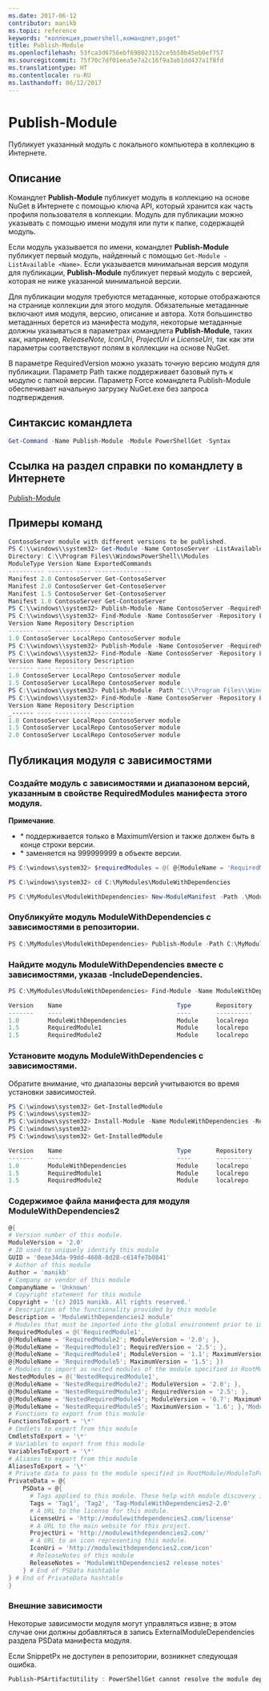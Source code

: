 ```yaml
---
ms.date: 2017-06-12
contributor: manikb
ms.topic: reference
keywords: "коллекция,powershell,командлет,psget"
title: Publish-Module
ms.openlocfilehash: 53fca3d6756ebf698023152ce5b58b45eb0ef757
ms.sourcegitcommit: 75f70c7df01eea5e7a2c16f9a3ab1dd437a1f8fd
ms.translationtype: HT
ms.contentlocale: ru-RU
ms.lasthandoff: 06/12/2017
---
```

<a id="publish-module" class="xliff"></a>
# Publish-Module

Публикует указанный модуль с локального компьютера в коллекцию в Интернете.

<a id="description" class="xliff"></a>
## Описание

Командлет **Publish-Module** публикует модуль в коллекцию на основе NuGet в Интернете с помощью ключа API, который хранится как часть профиля пользователя в коллекции. Модуль для публикации можно указывать с помощью имени модуля или пути к папке, содержащей модуль.

Если модуль указывается по имени, командлет **Publish-Module** публикует первый модуль, найденный с помощью `Get-Module -ListAvailable <Name>`. Если указывается минимальная версия модуля для публикации, **Publish-Module** публикует первый модуль с версией, которая не ниже указанной минимальной версии.

Для публикации модуля требуются метаданные, которые отображаются на странице коллекции для этого модуля. Обязательные метаданные включают имя модуля, версию, описание и автора. Хотя большинство метаданных берется из манифеста модуля, некоторые метаданные должны указываться в параметрах командлета **Publish-Module**, таких как, например, *ReleaseNote, IconUri, ProjectUri* и *LicenseUri*, так как эти параметры соответствуют полям в коллекции на основе NuGet.

В параметре RequiredVersion можно указать точную версию модуля для публикации.
Параметр Path также поддерживает базовый путь к модулю с папкой версии.
Параметр Force командлета Publish-Module обеспечивает начальную загрузку NuGet.exe без запроса подтверждения.

<a id="cmdlet-syntax" class="xliff"></a>
## Синтаксис командлета
```powershell
Get-Command -Name Publish-Module -Module PowerShellGet -Syntax
```

<a id="cmdlet-online-help-reference" class="xliff"></a>
## Ссылка на раздел справки по командлету в Интернете

[Publish-Module](http://go.microsoft.com/fwlink/?LinkID=398575)

<a id="example-commands" class="xliff"></a>
## Примеры команд

```powershell
ContosoServer module with different versions to be published.
PS C:\\windows\\system32> Get-Module -Name ContosoServer -ListAvailable
Directory: C:\\Program Files\\WindowsPowerShell\\Modules
ModuleType Version Name ExportedCommands
---------- ------- ---- ----------------
Manifest 2.8 ContosoServer Get-ContosoServer
Manifest 2.0 ContosoServer Get-ContosoServer
Manifest 1.5 ContosoServer Get-ContosoServer
Manifest 1.0 ContosoServer Get-ContosoServer
PS C:\\windows\\system32> Publish-Module -Name ContosoServer -RequiredVersion 1.0 -Repository LocalRepo -NuGetApiKey Local-Repo-NuGet-ApiKey
PS C:\\windows\\system32> Find-Module -Name ContosoServer -Repository LocalRepo
Version Name Repository Description
------- ---- ---------- -----------
1.0 ContosoServer LocalRepo ContosoServer module
PS C:\\windows\\system32> Publish-Module -Name ContosoServer -RequiredVersion 1.5 -Repository LocalRepo -NuGetApiKey Local-Repo-NuGet-ApiKey
PS C:\\windows\\system32> Find-Module -Name ContosoServer -Repository LocalRepo
Version Name Repository Description
------- ---- ---------- -----------
1.0 ContosoServer LocalRepo ContosoServer module
1.5 ContosoServer LocalRepo ContosoServer module
PS C:\\windows\\system32> Publish-Module -Path "C:\\Program Files\\WindowsPowerShell\\Modules\\ContosoServer\\2.0" -Repository LocalRepo -NuGetApiKey Local-Repo-NuGet-ApiKey
PS C:\\windows\\system32> Find-Module -Name ContosoServer -Repository LocalRepo
Version Name Repository Description
_------ ---- ---------- -----------
1.0 ContosoServer LocalRepo ContosoServer module
1.5 ContosoServer LocalRepo ContosoServer module
2.0 ContosoServer LocalRepo ContosoServer module
```

<a id="publishing-a-module-with-dependencies" class="xliff"></a>
## Публикация модуля с зависимостями

<a id="create-a-module-with-dependencies-and-version-range-specified-in-requiredmodules-property-of-its-module-manifest" class="xliff"></a>
### Создайте модуль с зависимостями и диапазоном версий, указанным в свойстве RequiredModules манифеста этого модуля.

**Примечание**.
  - \* поддерживается только в MaximumVersion и также должен быть в конце строки версии. 
  - \* заменяется на 999999999 в объекте версии.

```powershell
PS C:\windows\system32> $requiredModules = @( @{ModuleName = 'RequiredModule1'; ModuleVersion = '0.1'; MaximumVersion = '1.9'; }, @{ModuleName = 'RequiredModule2'; MaximumVersion = '1.*'; })

PS C:\windows\system32> cd C:\MyModules\ModuleWithDependencies

PS C:\MyModules\ModuleWithDependencies> New-ModuleManifest -Path .\ModuleWithDependencies.psd1 -ModuleVersion 1.0 -RequiredModules $requiredModules -Description 'ModuleWithDependencies demo module'
```

<a id="publish-modulewithdependencies-module-with-dependencies-to-the-repository" class="xliff"></a>
### Опубликуйте модуль ModuleWithDependencies с зависимостями в репозитории.

```powershell
PS C:\MyModules\ModuleWithDependencies> Publish-Module -Path C:\MyModules\ModuleWithDependencies -Repository LocalRepo
```

<a id="find-modulewithdependencies-module-with-its-dependencies-by-specifying--includedependencies" class="xliff"></a>
### Найдите модуль ModuleWithDependencies вместе с зависимостями, указав -IncludeDependencies.

```powershell
PS C:\MyModules\ModuleWithDependencies> Find-Module -Name ModuleWithDependencies -Repository LocalRepo -IncludeDependencies

Version    Name                                Type       Repository           Description
-------    ----                                ----       ----------           -----------
1.0        ModuleWithDependencies              Module     localrepo            ModuleWithDependencies demo module
1.5        RequiredModule1                     Module     localrepo            RequiredModule1 module
1.5        RequiredModule2                     Module     localrepo            RequiredModule2 module
```

<a id="install-the-modulewithdependencies-module-with-dependencies" class="xliff"></a>
### Установите модуль ModuleWithDependencies с зависимостями.
Обратите внимание, что диапазоны версий учитываются во время установки зависимостей.

```powershell
PS C:\windows\system32> Get-InstalledModule
PS C:\windows\system32>
PS C:\windows\system32> Install-Module -Name ModuleWithDependencies -Repository LocalRepo
PS C:\windows\system32>
PS C:\windows\system32> Get-InstalledModule

Version    Name                                Type       Repository           Description
-------    ----                                ----       ----------           -----------
1.0        ModuleWithDependencies              Module     localrepo            ModuleWithDependencies demo module
1.5        RequiredModule1                     Module     localrepo            RequiredModule1 module
1.5        RequiredModule2                     Module     localrepo            RequiredModule2 module
```

<a id="contents-of-modulewithdependencies2-module-manifest-file" class="xliff"></a>
### Содержимое файла манифеста для модуля ModuleWithDependencies2

```powershell
@{
# Version number of this module.
ModuleVersion = '2.0'
# ID used to uniquely identify this module
GUID = '0eae34da-99dd-4608-8d28-c614fe7b0841'
# Author of this module
Author = 'manikb'
# Company or vendor of this module
CompanyName = 'Unknown'
# Copyright statement for this module
Copyright = '(c) 2015 manikb. All rights reserved.'
# Description of the functionality provided by this module
Description = 'ModuleWithDependencies2 module'
# Modules that must be imported into the global environment prior to importing this module
RequiredModules = @('RequiredModule1',
@{ModuleName = 'RequiredModule2'; ModuleVersion = '2.0'; },
@{ModuleName = 'RequiredModule3'; RequiredVersion = '2.5'; },
@{ModuleName = 'RequiredModule4'; ModuleVersion = '1.1'; MaximumVersion = '2.0'; },
@{ModuleName = 'RequiredModule5'; MaximumVersion = '1.5'; })
# Modules to import as nested modules of the module specified in RootModule/ModuleToProcess
NestedModules = @('NestedRequiredModule1',
@{ModuleName = 'NestedRequiredModule2'; ModuleVersion = '2.0'; },
@{ModuleName = 'NestedRequiredModule3'; RequiredVersion = '2.5'; },
@{ModuleName = 'NestedRequiredModule4'; ModuleVersion = '0.7'; MaximumVersion = '2.4'; },
@{ModuleName = 'NestedRequiredModule5'; MaximumVersion = '1.6'; },'ModuleWithDependencies2.psm1')
# Functions to export from this module
FunctionsToExport = '\*'
# Cmdlets to export from this module
CmdletsToExport = '\*'
# Variables to export from this module
VariablesToExport = '\*'
# Aliases to export from this module
AliasesToExport = '\*'
# Private data to pass to the module specified in RootModule/ModuleToProcess. This may also contain a PSData hashtable with additional module metadata used by PowerShell.
PrivateData = @{
    PSData = @{
      # Tags applied to this module. These help with module discovery in online galleries.
      Tags = 'Tag1', 'Tag2', 'Tag-ModuleWithDependencies2-2.0'
      # A URL to the license for this module.
      LicenseUri = 'http://modulewithdependencies2.com/license'
      # A URL to the main website for this project.
      ProjectUri = 'http://modulewithdependencies2.com/'
      # A URL to an icon representing this module.
      IconUri = 'http://modulewithdependencies2.com/icon'
      # ReleaseNotes of this module
      ReleaseNotes = 'ModuleWithDependencies2 release notes'
    } # End of PSData hashtable
} # End of PrivateData hashtable
}
```


<a id="external-dependencies" class="xliff"></a>
### Внешние зависимости
Некоторые зависимости модуля могут управляться извне; в этом случае они должны добавляться в запись ExternalModuleDependencies раздела PSData манифеста модуля.

Если SnippetPx не доступен в репозитории, возникнет следующая ошибка.
```powershell
Publish-PSArtifactUtility : PowerShellGet cannot resolve the module dependency 'SnippetPx' of the module 'TypePx' on the repository 'LocalRepo'. Verify that the dependent module 'SnippetPx' is available in the repository 'LocalRepo'. If this dependent 'SnippetPx' is managed externally, add it to the ExternalModuleDependencies entry in the PSData section of the module manifest.
```

